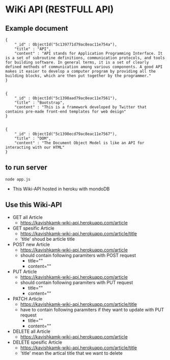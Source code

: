 # WiKi API (RESTFULL API)

## Example document

```
{
    "_id" : ObjectId("5c139771d79ac8eac11e754a"),
    "title" : "API",
    "content" : "API stands for Application Programming Interface. It is a set of subroutine definitions, communication protocols, and tools for building software. In general terms, it is a set of clearly defined methods of communication among various components. A good API makes it easier to develop a computer program by providing all the building blocks, which are then put together by the programmer."
}


{
    "_id" : ObjectId("5c1398aad79ac8eac11e7561"),
    "title" : "Bootstrap",
    "content" : "This is a framework developed by Twitter that contains pre-made front-end templates for web design"
}


{
    "_id" : ObjectId("5c1398ecd79ac8eac11e7567"),
    "title" : "DOM",
    "content" : "The Document Object Model is like an API for interacting with our HTML"
}
```

## to run server

```
node app.js
```

- This Wiki-API hosted in heroku with mondoDB

## Use this Wiki-API

- GET all Article
    - https://kavishkamk-wiki-api.herokuapp.com/article
- GET spesific Article
    - https://kavishkamk-wiki-api.herokuapp.com/article/title
    - 'title' shoud be article title
- POST new Article
    - https://kavishkamk-wiki-api.herokuapp.com/article
    - should contain following paramiters with POST request
        - title=""
        - content=""
- PUT Article
    - https://kavishkamk-wiki-api.herokuapp.com/article
    - should contain following paramiters with PUT request
        - title=""
        - content=""
- PATCH Article
    - https://kavishkamk-wiki-api.herokuapp.com/article/title
    - have to contain following paramiters if they want to update with PUT request
        - title=""
        - content=""
- DELETE all Article
    - https://kavishkamk-wiki-api.herokuapp.com/article
- DELETE spesific Article
    - https://kavishkamk-wiki-api.herokuapp.com/article/title
    - 'title' mean the artical title that we want to delete

